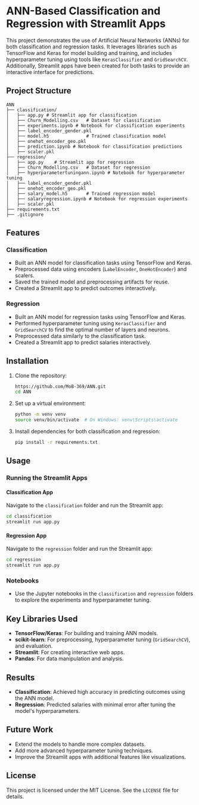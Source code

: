 # ANN-Based Classification and Regression with Streamlit Apps

This project demonstrates the use of Artificial Neural Networks (ANNs) for both classification and regression tasks. It leverages libraries such as TensorFlow and Keras for model building and training, and includes hyperparameter tuning using tools like `KerasClassifier` and `GridSearchCV`. Additionally, Streamlit apps have been created for both tasks to provide an interactive interface for predictions.

## Project Structure

```
ANN
├── classification/
│   ├── app.py # Streamlit app for classification
│   ├── Churn_Modelling.csv   # Dataset for classification
│   ├── experiments.ipynb # Notebook for classification experiments
│   ├── label_encoder_gender.pkl
│   ├── model.h5              # Trained classification model
│   ├── onehot_encoder_geo.pkl
│   ├── prediction.ipynb # Notebook for classification predictions
│   ├── scaler.pkl
├── regression/
│   ├── app.py    # Streamlit app for regression
│   ├── Churn_Modelling.csv   # Dataset for regression
│   ├── hyperparametertuningann.ipynb # Notebook for hyperparameter tuning
│   ├── label_encoder_gender.pkl
│   ├── onehot_encoder_geo.pkl
│   ├── salary_model.h5       # Trained regression model
│   ├── salaryregression.ipynb # Notebook for regression experiments
│   ├── scaler.pkl
├── requirements.txt 
├── .gitignore
```

## Features

### Classification
- Built an ANN model for classification tasks using TensorFlow and Keras.
- Preprocessed data using encoders (`LabelEncoder`, `OneHotEncoder`) and scalers.
- Saved the trained model and preprocessing artifacts for reuse.
- Created a Streamlit app to predict outcomes interactively.

### Regression
- Built an ANN model for regression tasks using TensorFlow and Keras.
- Performed hyperparameter tuning using `KerasClassifier` and `GridSearchCV` to find the optimal number of layers and neurons.
- Preprocessed data similarly to the classification task.
- Created a Streamlit app to predict salaries interactively.

## Installation

1. Clone the repository:
   ```bash
   https://github.com/MoB-369/ANN.git
   cd ANN
   ```

2. Set up a virtual environment:
   ```bash
   python -m venv venv
   source venv/bin/activate  # On Windows: venv\Scripts\activate
   ```

3. Install dependencies for both classification and regression:
   ```bash
   pip install -r requirements.txt
   ```

## Usage

### Running the Streamlit Apps

#### Classification App
Navigate to the `classification` folder and run the Streamlit app:
```bash
cd classification
streamlit run app.py
```

#### Regression App
Navigate to the `regression` folder and run the Streamlit app:
```bash
cd regression
streamlit run app.py
```

### Notebooks
- Use the Jupyter notebooks in the `classification` and `regression` folders to explore the experiments and hyperparameter tuning.

## Key Libraries Used
- **TensorFlow/Keras**: For building and training ANN models.
- **scikit-learn**: For preprocessing, hyperparameter tuning (`GridSearchCV`), and evaluation.
- **Streamlit**: For creating interactive web apps.
- **Pandas**: For data manipulation and analysis.

## Results
- **Classification**: Achieved high accuracy in predicting outcomes using the ANN model.
- **Regression**: Predicted salaries with minimal error after tuning the model's hyperparameters.

## Future Work
- Extend the models to handle more complex datasets.
- Add more advanced hyperparameter tuning techniques.
- Improve the Streamlit apps with additional features like visualizations.

## License
This project is licensed under the MIT License. See the `LICENSE` file for details.
